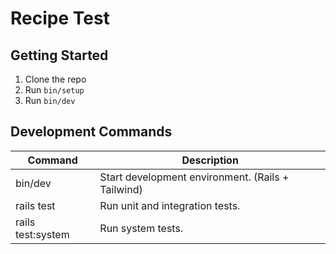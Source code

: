 # Recipe Test

## Getting Started

1. Clone the repo
2. Run `bin/setup`
3. Run `bin/dev`

## Development Commands

| Command | Description                                       |
| ------- |---------------------------------------------------|
| bin/dev | Start development environment. (Rails + Tailwind) |
| rails test | Run unit and integration tests.                   |
| rails test:system | Run system tests.                                 |

